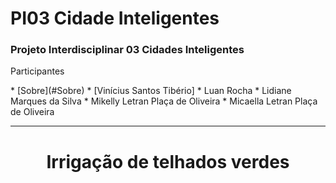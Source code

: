<h1>PI03 Cidade Inteligentes</h1>
<h3>Projeto Interdisciplinar 03 Cidades Inteligentes</h3> 
<p>Participantes</p>
* [Sobre](#Sobre)
* [Vinícius Santos Tibério]
* Luan Rocha
* Lidiane Marques da Silva
* Mikelly Letran Plaça de Oliveira
* Micaella Letran Plaça de Oliveira
<hr>
<h1 align="center">Irrigação de telhados verdes</h1>
